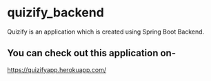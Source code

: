# quizify_backend
Quizify is an application which is created using Spring Boot Backend.

## You can check out this application on-
https://quizifyapp.herokuapp.com/
